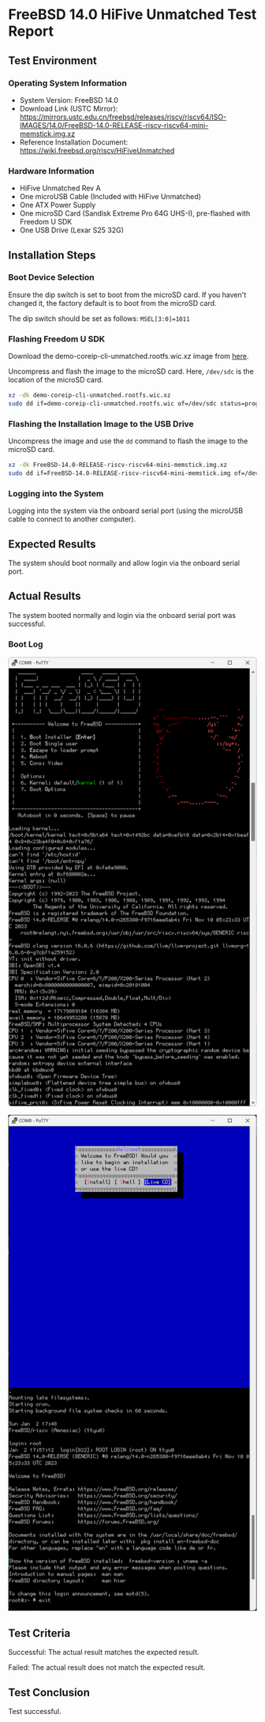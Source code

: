 # FreeBSD 14.0 HiFive Unmatched Test Report

## Test Environment

### Operating System Information

- System Version: FreeBSD 14.0
- Download Link (USTC Mirror): https://mirrors.ustc.edu.cn/freebsd/releases/riscv/riscv64/ISO-IMAGES/14.0/FreeBSD-14.0-RELEASE-riscv-riscv64-mini-memstick.img.xz
- Reference Installation Document: https://wiki.freebsd.org/riscv/HiFiveUnmatched

### Hardware Information

- HiFive Unmatched Rev A
- One microUSB Cable (Included with HiFive Unmatched)
- One ATX Power Supply
- One microSD Card (Sandisk Extreme Pro 64G UHS-I), pre-flashed with Freedom U SDK
- One USB Drive (Lexar S25 32G)

## Installation Steps

### Boot Device Selection

Ensure the dip switch is set to boot from the microSD card. If you haven't changed it, the factory default is to boot from the microSD card.

The dip switch should be set as follows: `MSEL[3:0]=1011`

### Flashing Freedom U SDK

Download the demo-coreip-cli-unmatched.rootfs.wic.xz image from [here](https://github.com/sifive/freedom-u-sdk/releases/latest).

Uncompress and flash the image to the microSD card. Here, `/dev/sdc` is the location of the microSD card.

```bash
xz -dk demo-coreip-cli-unmatched.rootfs.wic.xz
sudo dd if=demo-coreip-cli-unmatched.rootfs.wic of=/dev/sdc status=progress
```

### Flashing the Installation Image to the USB Drive

Uncompress the image and use the `dd` command to flash the image to the microSD card.

```bash
xz -dk FreeBSD-14.0-RELEASE-riscv-riscv64-mini-memstick.img.xz
sudo dd if=FreeBSD-14.0-RELEASE-riscv-riscv64-mini-memstick.img of=/dev/sdc status=progress
```

### Logging into the System

Logging into the system via the onboard serial port (using the microUSB cable to connect to another computer).

## Expected Results

The system should boot normally and allow login via the onboard serial port.

## Actual Results

The system booted normally and login via the onboard serial port was successful.

### Boot Log

![alt text](image.png)

![alt text](image-1.png)

## Test Criteria

Successful: The actual result matches the expected result.

Failed: The actual result does not match the expected result.

## Test Conclusion

Test successful.
